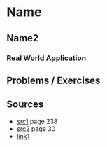 # Name 
## Name2

### Real World Application 


## Problems / Exercises


## Sources
* [src1](#bla) page 238 
* [src2](#b-alg-c-segw) page 30
* <a name="link1" href="https://www.studytonight.com/data-structures/circular-queue">link1</a>
